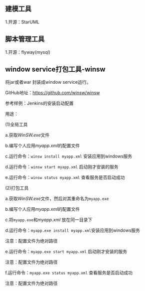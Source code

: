 ## 建模工具

1.开源：StarUML

## 脚本管理工具

1.开源：flyway(mysql)



## window service打包工具-winsw

将jar或者war 封装成window service运行。

GitHub地址：https://github.com/winsw/winsw

参考样例：Jenkins的安装启动配置

用途：

(1)全局工具

a.获取*WinSW.exe*文件

b.编写个人应用*myapp.xml*的配置文件 

c.运行命令：`winsw install myapp.xml` 安装应用到windows服务

d.运行命令：`winsw start myapp.xml` 启动刚才安装的服务

e.运行命令：`winsw status myapp.xml` 查看服务是否启动成功

(2)打包工具

a.获取*WinSW.exe*文件，然后对其重命名为`myapp.exe`

b.编写个人应用*myapp.xml*的配置文件 

c.将`myapp.exe`和*myapp.xml* 放在同一目录下

d.运行命令：`myapp.exe install myapp.xml`安装应用到windows服务

注意：配置文件为绝对路径

e.运行命令：`myapp.exe start myapp.xml`  启动刚才安装的服务

注意：配置文件为绝对路径

f.运行命令：`myapp.exe status myapp.xml`  查看服务是否启动成功

注意：配置文件为绝对路径